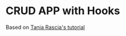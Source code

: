 # CRUD APP with Hooks

Based on [Tania Rascia's tutorial](https://www.taniarascia.com/crud-app-in-react-with-hooks/)